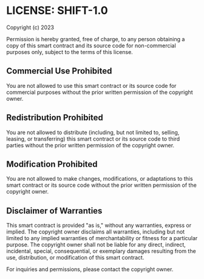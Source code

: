 # LICENSE: SHIFT-1.0

Copyright (c) 2023

Permission is hereby granted, free of charge, to any person obtaining a copy of this smart contract and its source code for non-commercial purposes only, subject to the terms of this license.

## Commercial Use Prohibited
You are not allowed to use this smart contract or its source code for commercial purposes without the prior written permission of the copyright owner.

## Redistribution Prohibited
You are not allowed to distribute (including, but not limited to, selling, leasing, or transferring) this smart contract or its source code to third parties without the prior written permission of the copyright owner.

## Modification Prohibited
You are not allowed to make changes, modifications, or adaptations to this smart contract or its source code without the prior written permission of the copyright owner.

## Disclaimer of Warranties
This smart contract is provided "as is," without any warranties, express or implied. The copyright owner disclaims all warranties, including but not limited to any implied warranties of merchantability or fitness for a particular purpose. The copyright owner shall not be liable for any direct, indirect, incidental, special, consequential, or exemplary damages resulting from the use, distribution, or modification of this smart contract.

For inquiries and permissions, please contact the copyright owner.
